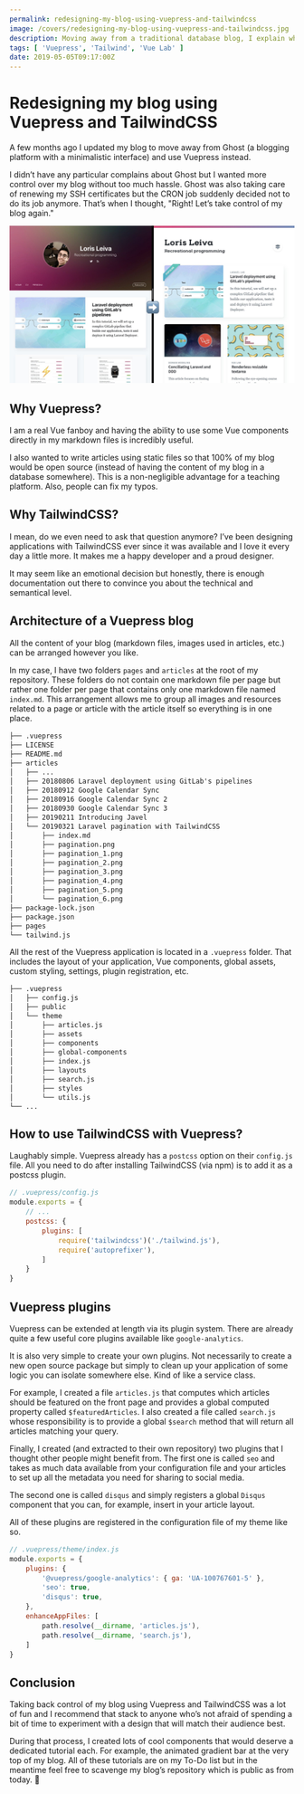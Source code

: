 ```yaml
---
permalink: redesigning-my-blog-using-vuepress-and-tailwindcss
image: /covers/redesigning-my-blog-using-vuepress-and-tailwindcss.jpg
description: Moving away from a traditional database blog, I explain why and how I moved to this new stack.
tags: [ 'Vuepress', 'Tailwind', 'Vue Lab' ]
date: 2019-05-05T09:17:00Z
---
```

# Redesigning my blog using Vuepress and TailwindCSS

A few months ago I updated my blog to move away from Ghost (a blogging platform with a minimalistic interface) and use Vuepress instead.

I didn’t have any particular complains about Ghost but I wanted more control over my blog without too much hassle. Ghost was also taking care of renewing my SSH certificates but the CRON job suddenly decided not to do its job anymore. That’s when I thought, "Right! Let’s take control of my blog again."

![cover](/covers/redesigning-my-blog-using-vuepress-and-tailwindcss.jpg)

## Why Vuepress?
I am a real Vue fanboy and having the ability to use some Vue components directly in my markdown files is incredibly useful.

I also wanted to write articles using static files so that 100% of my blog would be open source (instead of having the content of my blog in a database somewhere). This is a non-negligible advantage for a teaching platform. Also, people can fix my typos.

## Why TailwindCSS?
I mean, do we even need to ask that question anymore? I’ve been designing applications with TailwindCSS ever since it was available and I love it every day a little more. It makes me a happy developer and a proud designer.

It may seem like an emotional decision but honestly, there is enough documentation out there to convince you about the technical and semantical level.

## Architecture of a Vuepress blog
All the content of your blog (markdown files, images used in articles, etc.) can be arranged however you like.

In my case, I have two folders `pages` and `articles` at the root of my repository. These folders do not contain one markdown file per page but rather one folder per page that contains only one markdown file named `index.md`. This arrangement allows me to group all images and resources related to a page or article with the article itself so everything is in one place.

```
├── .vuepress
├── LICENSE
├── README.md
├── articles
│   ├── ...
│   ├── 20180806 Laravel deployment using GitLab's pipelines
│   ├── 20180912 Google Calendar Sync
│   ├── 20180916 Google Calendar Sync 2
│   ├── 20180930 Google Calendar Sync 3
│   ├── 20190211 Introducing Javel
│   └── 20190321 Laravel pagination with TailwindCSS
│       ├── index.md
│       ├── pagination.png
│       ├── pagination_1.png
│       ├── pagination_2.png
│       ├── pagination_3.png
│       ├── pagination_4.png
│       ├── pagination_5.png
│       └── pagination_6.png
├── package-lock.json
├── package.json
├── pages
└── tailwind.js
```

All the rest of the Vuepress application is located in a `.vuepress` folder. That includes the layout of your application, Vue components, global assets, custom styling, settings, plugin registration, etc.

```
├── .vuepress
│   ├── config.js
│   ├── public
│   └── theme
│       ├── articles.js
│       ├── assets
│       ├── components
│       ├── global-components
│       ├── index.js
│       ├── layouts
│       ├── search.js
│       ├── styles
│       └── utils.js
└── ...
```

## How to use TailwindCSS with Vuepress?

Laughably simple. Vuepress already has a `postcss` option on their `config.js` file. All you need to do after installing TailwindCSS (via npm) is to add it as a postcss plugin.

```js
// .vuepress/config.js
module.exports = {
    // ...
    postcss: {
        plugins: [
            require('tailwindcss')('./tailwind.js'),
            require('autoprefixer'),
        ]
    }
}
```

## Vuepress plugins 

Vuepress can be extended at length via its plugin system. There are already quite a few useful core plugins available like `google-analytics`.

It is also very simple to create your own plugins. Not necessarily to create a new open source package but simply to clean up your application of some logic you can isolate somewhere else. Kind of like a service class.

For example, I created a file `articles.js` that computes which articles should be featured on the front page and provides a global computed property called `$featuredArticles`. I also created a file called `search.js` whose responsibility is to provide a global `$search` method that will return all articles matching your query.

Finally, I created (and extracted to their own repository) two plugins that I thought other people might benefit from. The first one is called `seo` and takes as much data available from your configuration file and your articles to set up all the metadata you need for sharing to social media.

<GithubButton url="https://github.com/lorisleiva/vuepress-plugin-seo" title="SEO Plugin on GitHub"></GithubButton>

The second one is called `disqus` and simply registers a global `Disqus` component that you can, for example, insert in your article layout.

<GithubButton url="https://github.com/lorisleiva/vuepress-plugin-disqus" title="Disqus Plugin on GitHub"></GithubButton>

All of these plugins are registered in the configuration file of my theme like so.

```js
// .vuepress/theme/index.js
module.exports = {
    plugins: {
        '@vuepress/google-analytics': { ga: 'UA-100767601-5' },
        'seo': true,
        'disqus': true,
    },
    enhanceAppFiles: [
        path.resolve(__dirname, 'articles.js'),
        path.resolve(__dirname, 'search.js'),
    ]
}
```

## Conclusion

Taking back control of my blog using Vuepress and TailwindCSS was a lot of fun and I recommend that stack to anyone who’s not afraid of spending a bit of time to experiment with a design that will match their audience best.

During that process, I created lots of cool components that would deserve a dedicated tutorial each. For example, the animated gradient bar at the very top of my blog. All of these tutorials are on my To-Do list but in the meantime feel free to scavenge my blog’s repository which is public as from today. 🎉

<GithubButton url="https://github.com/lorisleiva/blog" title="See this blog on GitHub"></GithubButton>